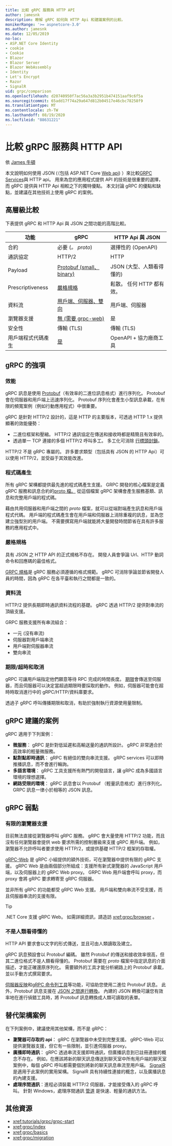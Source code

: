 ```yaml
---
title: 比較 gRPC 服務與 HTTP API
author: jamesnk
description: 瞭解 gRPC 如何與 HTTP Api 和建議案例的比較。
monikerRange: '>= aspnetcore-3.0'
ms.author: jamesnk
ms.date: 12/05/2019
no-loc:
- ASP.NET Core Identity
- cookie
- Cookie
- Blazor
- Blazor Server
- Blazor WebAssembly
- Identity
- Let's Encrypt
- Razor
- SignalR
uid: grpc/comparison
ms.openlocfilehash: d20740950f7ac56a3a3b2951b474151aaf9c6f5a
ms.sourcegitcommit: 65add17f74a29a647d812b04517e46cbc78258f9
ms.translationtype: MT
ms.contentlocale: zh-TW
ms.lasthandoff: 08/19/2020
ms.locfileid: "88631221"
---
```

# <a name="compare-grpc-services-with-http-apis"></a>比較 gRPC 服務與 HTTP API

依 [James 牛頓](https://twitter.com/jamesnk)

本文說明如何使用 JSON (（包括 ASP.NET Core [Web api](xref:web-api/index)) ）來比較[GRPC Services](https://grpc.io/docs/guides/)與 HTTP api。 用來為您的應用程式提供 API 的技術是很重要的選擇，而 gRPC 提供與 HTTP Api 相較之下的獨特優點。 本文討論 gRPC 的優點和缺點，並建議在其他技術上使用 gRPC 的案例。

## <a name="high-level-comparison"></a>高層級比較

下表提供 gRPC 和 HTTP Api 與 JSON 之間功能的高階比較。

| 功能          | gRPC                                               | HTTP Api 與 JSON           |
| ---------------- | -------------------------------------------------- | ----------------------------- |
| 合約         | 必要 (*。 proto*)                                 | 選擇性的 (OpenAPI)             |
| 通訊協定         | HTTP/2                                             | HTTP                          |
| Payload          | [Protobuf (small、binary) ](#performance)           | JSON (大型、人類看得懂的)   |
| Prescriptiveness | [嚴格規格](#strict-specification)      | 鬆散。 任何 HTTP 都有效。     |
| 資料流        | [用戶端、伺服器、雙向](#streaming)       | 用戶端、伺服器                |
| 瀏覽器支援  | [無 (需要 grpc-web) ](#limited-browser-support) | 是                           |
| 安全性         | 傳輸 (TLS)                                     | 傳輸 (TLS)                |
| 用戶端程式代碼產生 | [是](#code-generation)                      | OpenAPI + 協力廠商工具 |

## <a name="grpc-strengths"></a>gRPC 的強項

### <a name="performance"></a>效能

gRPC 訊息是使用 [Protobuf](https://developers.google.com/protocol-buffers/docs/overview)（有效率的二進位訊息格式）進行序列化。 Protobuf 會在伺服器和用戶端上迅速序列化。 Protobuf 序列化會產生小型訊息承載，在有限的頻寬案例（例如行動應用程式）中很重要。

gRPC 是針對 HTTP/2 設計的，這是 HTTP 的主要版本，可透過 HTTP 1.x 提供顯著的效能優勢：

* 二進位框架和壓縮。 HTTP/2 通訊協定在傳送和接收時都是精簡且有效率的。
* 透過單一 TCP 連接的多個 HTTP/2 呼叫多工。 多工化可消除 [行標頭封鎖](https://en.wikipedia.org/wiki/Head-of-line_blocking)。

HTTP/2 不是 gRPC 專屬的。 許多要求類型（包括具有 JSON 的 HTTP Api）可以使用 HTTP/2，並受益于其效能改進。

### <a name="code-generation"></a>程式碼產生

所有 gRPC 架構都提供最先進的程式碼產生支援。 GRPC 開發的核心檔案是定義 gRPC 服務和訊息合約的[proto 檔。](https://developers.google.com/protocol-buffers/docs/proto3) 從這個檔案 gRPC 架構會產生服務基類、訊息和完整用戶端的程式碼。

藉由共用伺服器和用戶端之間的 *proto* 檔案，就可以從端對端產生訊息和用戶端程式代碼。 用戶端的程式碼產生會在用戶端和伺服器上消除重複的訊息，並為您建立強型別的用戶端。 不需要撰寫用戶端就能將大量開發時間節省在具有許多服務的應用程式中。

### <a name="strict-specification"></a>嚴格規格

具有 JSON 之 HTTP API 的正式規格不存在。 開發人員會爭論 Url、HTTP 動詞命令和回應碼的最佳格式。

[GRPC 規格](https://github.com/grpc/grpc/blob/master/doc/PROTOCOL-HTTP2.md)是 gRPC 服務必須遵循的格式規範。 gRPC 可消除爭論並節省開發人員的時間，因為 gRPC 在各平臺和執行之間都是一致的。

### <a name="streaming"></a>資料流

HTTP/2 提供長期即時通訊資料流程的基礎。 gRPC 透過 HTTP/2 提供對串流的頂級支援。

GRPC 服務支援所有串流組合：

* 一元 (沒有串流) 
* 伺服器對用戶端串流
* 用戶端對伺服器串流
* 雙向串流

### <a name="deadlinetimeouts-and-cancellation"></a>期限/超時和取消

gRPC 可讓用戶端指定他們願意等待 RPC 完成的時間長度。 [期限](https://grpc.io/blog/deadlines)會傳送至伺服器，而且伺服器可以決定當超過期限時要採取的動作。 例如，伺服器可能會在超時時取消進行中的 gRPC/HTTP/資料庫要求。

透過子 gRPC 呼叫傳播期限和取消，有助於強制執行資源使用量限制。

## <a name="grpc-recommended-scenarios"></a>gRPC 建議的案例

gRPC 適用于下列案例：

* **微服務**： gRPC 是針對低延遲和高輸送量的通訊所設計。 gRPC 非常適合於高效率的輕量微服務。
* **點對點即時通訊**： gRPC 有絕佳的雙向串流支援。 gRPC services 可以即時推播訊息，而不會進行輪詢。
* **多語言環境**： gRPC 工具支援所有熱門的開發語言，讓 gRPC 成為多國語言環境的理想選擇。
* **網路受限的環境**： gRPC 訊息會以 Protobuf （輕量訊息格式）進行序列化。 GRPC 訊息一律小於相等的 JSON 訊息。

## <a name="grpc-weaknesses"></a>gRPC 弱點

### <a name="limited-browser-support"></a>有限的瀏覽器支援

目前無法直接從瀏覽器呼叫 gRPC 服務。 gRPC 會大量使用 HTTP/2 功能，而且沒有任何瀏覽器會提供 web 要求所需的控制層級來支援 gRPC 用戶端。 例如，瀏覽器不允許呼叫者要求使用 HTTP/2，或提供基礎 HTTP/2 框架的存取權。

[gRPC-Web](https://grpc.io/docs/tutorials/basic/web.html) 是 gRPC 小組提供的額外技術，可在瀏覽器中提供有限的 gRPC 支援。 gRPC Web 是由兩個部分所組成：支援所有新式瀏覽器的 JavaScript 用戶端，以及伺服器上的 gRPC Web proxy。 GRPC Web 用戶端會呼叫 proxy，而 proxy 會將 gRPC 要求轉寄至 gRPC 伺服器。

並非所有 gRPC 的功能都受 gRPC Web 支援。 用戶端和雙向串流不受支援，而且伺服器串流的支援有限。

> [!TIP]
> .NET Core 支援 gRPC Web。 如需詳細資訊，請造訪 <xref:grpc/browser> 。

### <a name="not-human-readable"></a>不是人類看得懂的

HTTP API 要求會以文字的形式傳送，並且可由人類讀取及建立。

gRPC 訊息預設會以 Protobuf 編碼。 雖然 Protobuf 的傳送和接收效率很高，但其二進位格式不是人類看得懂的。 Protobuf 需要在 *proto* 檔案中指定訊息的介面描述，才能正確還原序列化。 需要額外的工具才能分析網路上的 Protobuf 承載，並以手動方式撰寫要求。

[伺服器反映](https://github.com/grpc/grpc/blob/master/doc/server-reflection.md)和[gRPC 命令列工具](https://github.com/grpc/grpc/blob/master/doc/command_line_tool.md)等功能，可協助您使用二進位 Protobuf 訊息。 此外，Protobuf 訊息支援在 [JSON 之間進行轉換](https://developers.google.com/protocol-buffers/docs/proto3#json)。 內建的 JSON 轉換可讓您有效率地在進行偵錯工具時，將 Protobuf 訊息轉換成人類可讀取的表單。

## <a name="alternative-framework-scenarios"></a>替代架構案例

在下列案例中，建議使用其他架構，而不是 gRPC：

* **瀏覽器可存取的 api**： gRPC 在瀏覽器中未受到完整支援。 gRPC-Web 可以提供瀏覽器支援，但它有一些限制，並引進伺服器 proxy。
* **廣播即時通訊**： gRPC 透過串流支援即時通訊，但廣播訊息到已註冊連接的概念不存在。 例如，在應該將新的聊天訊息傳送到聊天室中所有用戶端的聊天室案例中，每個 gRPC 呼叫都需要個別將新的聊天訊息串流至用戶端。 [SignalR](xref:signalr/introduction) 是適用于此案例的實用架構。 SignalR 具有持續性連接的概念，以及廣播訊息的內建支援。
* **處理序間通訊**：進程必須裝載 HTTP/2 伺服器，才能接受傳入的 gRPC 呼叫。 針對 Windows，處理序間通訊 [管道](/dotnet/standard/io/pipe-operations) 是快速、輕量的通訊方法。

## <a name="additional-resources"></a>其他資源

* <xref:tutorials/grpc/grpc-start>
* <xref:grpc/index>
* <xref:grpc/basics>
* <xref:grpc/migration>
